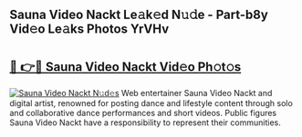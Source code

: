 ## Sauna Video Nackt Le𝚊k𝚎d N𝚞𝚍e - Part-b8y Vid𝚎o Le𝚊ks Photos YrVHv

# <h2><a href="http://fb97ka.evod.top/?m=Sauna+Video+Nackt">🔗 👉🔴 Sauna Video Nackt Vid𝚎o Ph𝚘t𝚘s</a></h2>

[![Sauna Video Nackt N𝚞d𝚎s](https://i.imgur.com/8V9OHl7.gif)](http://fb97ka.evod.top/?m=Sauna+Video+Nackt)
Web entertainer Sauna Video Nackt and digital artist, renowned for posting dance and lifestyle content through solo and collaborative dance performances and short videos. Public figures Sauna Video Nackt have a responsibility to represent their communities. 
